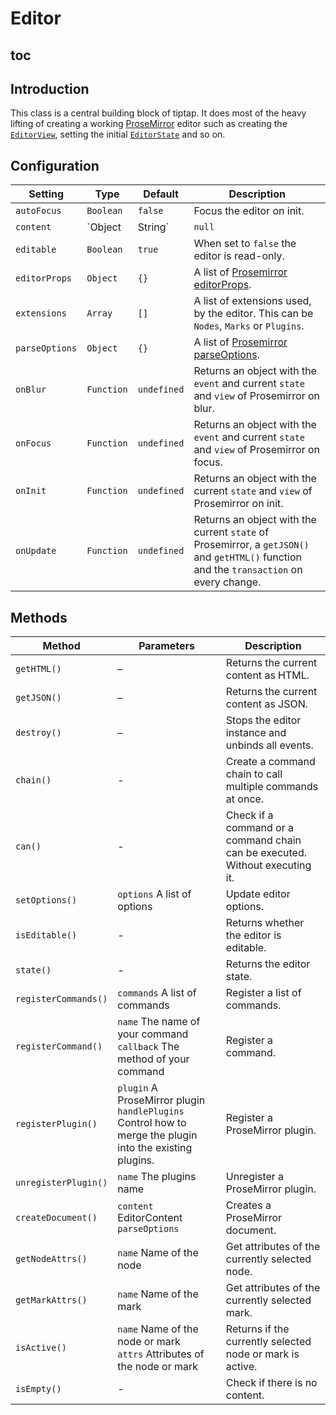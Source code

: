 # Editor

## toc

## Introduction
This class is a central building block of tiptap. It does most of the heavy lifting of creating a working  [ProseMirror](https://ProseMirror.net/) editor such as creating the [`EditorView`](https://ProseMirror.net/docs/ref/#view.EditorView), setting the initial [`EditorState`](https://ProseMirror.net/docs/ref/#state.Editor_State) and so on.

## Configuration
| Setting            | Type            | Default     | Description                                                                                                                                                                         |
| ------------------ | --------------- | ----------- | ----------------------------------------------------------------------------------------------------------------------------------------------------------------------------------- |
| `autoFocus`        | `Boolean`       | `false`     | Focus the editor on init.                                                                                                                                                           |
| `content`          | `Object|String` | `null`      | The editor state object used by Prosemirror. You can also pass HTML to the `content` slot. When used both, the `content` slot will be ignored.                                      |
| `editable`         | `Boolean`       | `true`      | When set to `false` the editor is read-only.                                                                                                                                        |
| `editorProps`      | `Object`        | `{}`        | A list of [Prosemirror editorProps](https://prosemirror.net/docs/ref/#view.EditorProps).                                                                                            |
| `extensions`       | `Array`         | `[]`        | A list of extensions used, by the editor. This can be `Nodes`, `Marks` or `Plugins`.                                                                                                |
| `parseOptions`     | `Object`        | `{}`        | A list of [Prosemirror parseOptions](https://prosemirror.net/docs/ref/#model.ParseOptions).                                                                                         |
| `onBlur`           | `Function`      | `undefined` | Returns an object with the `event` and current `state` and `view` of Prosemirror on blur.                                                                                           |
| `onFocus`          | `Function`      | `undefined` | Returns an object with the `event` and current `state` and `view` of Prosemirror on focus.                                                                                          |
| `onInit`           | `Function`      | `undefined` | Returns an object with the current `state` and `view` of Prosemirror on init.                                                                                                       |
| `onUpdate`         | `Function`      | `undefined` | Returns an object with the current `state` of Prosemirror, a `getJSON()` and `getHTML()` function and the `transaction` on every change.                                            |

## Methods
| Method               | Parameters                                                                                                  | Description                                               |
| -------------------- | ----------------------------------------------------------------------------------------------------------- | --------------------------------------------------------- |
| `getHTML()`          | –                                                                                                           | Returns the current content as HTML.                      |
| `getJSON()`          | –                                                                                                           | Returns the current content as JSON.                      |
| `destroy()`          | –                                                                                                           | Stops the editor instance and unbinds all events.         |
| `chain()`            | -                                                                                                           | Create a command chain to call multiple commands at once. |
| `can()`              | -                                                                                                           | Check if a command or a command chain can be executed. Without executing it. |
| `setOptions()`       | `options` A list of options                                                                                 | Update editor options.                                    |
| `isEditable()`       | -                                                                                                           | Returns whether the editor is editable.                   |
| `state()`            | -                                                                                                           | Returns the editor state.                                 |
| `registerCommands()` | `commands` A list of commands                                                                               | Register a list of commands.                              |
| `registerCommand()`  | `name` The name of your command<br>`callback` The method of your command                                    | Register a command.                                       |
| `registerPlugin()`   | `plugin` A ProseMirror plugin<br>`handlePlugins` Control how to merge the plugin into the existing plugins. | Register a ProseMirror plugin.                            |
| `unregisterPlugin()` | `name` The plugins name                                                                                     | Unregister a ProseMirror plugin.                          |
| `createDocument()`   | `content` EditorContent<br>`parseOptions`                                                                   | Creates a ProseMirror document.                           |
| `getNodeAttrs()`     | `name` Name of the node                                                                                     | Get attributes of the currently selected node.            |
| `getMarkAttrs()`     | `name` Name of the mark                                                                                     | Get attributes of the currently selected mark.            |
| `isActive()`         | `name` Name of the node or mark<br>`attrs` Attributes of the node or mark                                   | Returns if the currently selected node or mark is active. |
| `isEmpty()`          | -                                                                                                           | Check if there is no content.                             |
